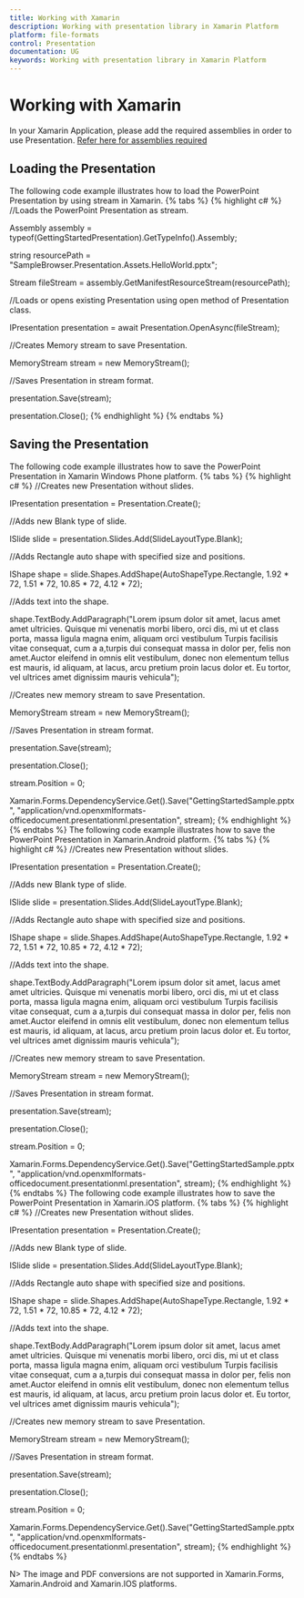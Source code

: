 ```yaml
---
title: Working with Xamarin
description: Working with presentation library in Xamarin Platform
platform: file-formats
control: Presentation
documentation: UG
keywords: Working with presentation library in Xamarin Platform
---
```


# Working with Xamarin

In your Xamarin Application, please add the required assemblies in order to use Presentation. [Refer here for assemblies required](/File-Formats/Presentation/Assemblies-Required)

## Loading the Presentation

The following code example illustrates how to load the PowerPoint Presentation by using stream in Xamarin.
{% tabs %}
{% highlight c# %}
//Loads the PowerPoint Presentation as stream.

Assembly assembly = typeof(GettingStartedPresentation).GetTypeInfo().Assembly;

string resourcePath = "SampleBrowser.Presentation.Assets.HelloWorld.pptx";

Stream fileStream = assembly.GetManifestResourceStream(resourcePath);

//Loads or opens existing Presentation using open method of Presentation class.

IPresentation presentation = await Presentation.OpenAsync(fileStream);

//Creates Memory stream to save Presentation.

MemoryStream stream = new MemoryStream();

//Saves Presentation in stream format.

presentation.Save(stream);

presentation.Close();
{% endhighlight %}
{% endtabs %}

## Saving the Presentation

The following code example illustrates how to save the PowerPoint Presentation in Xamarin Windows Phone platform.
{% tabs %}
{% highlight c# %}
//Creates new Presentation without slides.

IPresentation presentation = Presentation.Create();

//Adds new Blank type of slide.

ISlide slide = presentation.Slides.Add(SlideLayoutType.Blank);

//Adds Rectangle auto shape with specified size and positions.

IShape shape = slide.Shapes.AddShape(AutoShapeType.Rectangle, 1.92 * 72, 1.51 * 72, 10.85 * 72, 4.12 * 72);

//Adds text into the shape.

shape.TextBody.AddParagraph("Lorem ipsum dolor sit amet, lacus amet amet ultricies. Quisque mi venenatis morbi libero, orci dis, mi ut et class porta, massa ligula magna enim, aliquam orci vestibulum Turpis facilisis vitae consequat, cum a a,turpis dui consequat massa in dolor per, felis non amet.Auctor eleifend in omnis elit vestibulum, donec non elementum tellus est mauris, id aliquam, at lacus, arcu pretium proin lacus dolor et. Eu tortor, vel ultrices amet dignissim mauris vehicula");

//Creates new memory stream to save Presentation.

MemoryStream stream = new MemoryStream();

//Saves Presentation in stream format.

presentation.Save(stream);

presentation.Close();

stream.Position = 0;

Xamarin.Forms.DependencyService.Get<ISaveWindowsPhone>().Save("GettingStartedSample.pptx", "application/vnd.openxmlformats-officedocument.presentationml.presentation", stream);
{% endhighlight %}
{% endtabs %}
The following code example illustrates how to save the PowerPoint Presentation in Xamarin.Android platform.
{% tabs %}
{% highlight c# %}
//Creates new Presentation without slides.

IPresentation presentation = Presentation.Create();

//Adds new Blank type of slide.

ISlide slide = presentation.Slides.Add(SlideLayoutType.Blank);

//Adds Rectangle auto shape with specified size and positions.

IShape shape = slide.Shapes.AddShape(AutoShapeType.Rectangle, 1.92 * 72, 1.51 * 72, 10.85 * 72, 4.12 * 72);

//Adds text into the shape.

shape.TextBody.AddParagraph("Lorem ipsum dolor sit amet, lacus amet amet ultricies. Quisque mi venenatis morbi libero, orci dis, mi ut et class porta, massa ligula magna enim, aliquam orci vestibulum Turpis facilisis vitae consequat, cum a a,turpis dui consequat massa in dolor per, felis non amet.Auctor eleifend in omnis elit vestibulum, donec non elementum tellus est mauris, id aliquam, at lacus, arcu pretium proin lacus dolor et. Eu tortor, vel ultrices amet dignissim mauris vehicula");

//Creates new memory stream to save Presentation.

MemoryStream stream = new MemoryStream();

//Saves Presentation in stream format.

presentation.Save(stream);

presentation.Close();

stream.Position = 0;

Xamarin.Forms.DependencyService.Get<ISave>().Save("GettingStartedSample.pptx", "application/vnd.openxmlformats-officedocument.presentationml.presentation", stream);
{% endhighlight %}
{% endtabs %}
The following code example illustrates how to save the PowerPoint Presentation in Xamarin.iOS platform.
{% tabs %}
{% highlight c# %}
//Creates new Presentation without slides.

IPresentation presentation = Presentation.Create();

//Adds new Blank type of slide.

ISlide slide = presentation.Slides.Add(SlideLayoutType.Blank);

//Adds Rectangle auto shape with specified size and positions.

IShape shape = slide.Shapes.AddShape(AutoShapeType.Rectangle, 1.92 * 72, 1.51 * 72, 10.85 * 72, 4.12 * 72);

//Adds text into the shape.

shape.TextBody.AddParagraph("Lorem ipsum dolor sit amet, lacus amet amet ultricies. Quisque mi venenatis morbi libero, orci dis, mi ut et class porta, massa ligula magna enim, aliquam orci vestibulum Turpis facilisis vitae consequat, cum a a,turpis dui consequat massa in dolor per, felis non amet.Auctor eleifend in omnis elit vestibulum, donec non elementum tellus est mauris, id aliquam, at lacus, arcu pretium proin lacus dolor et. Eu tortor, vel ultrices amet dignissim mauris vehicula");

//Creates new memory stream to save Presentation.

MemoryStream stream = new MemoryStream();

//Saves Presentation in stream format.

presentation.Save(stream);

presentation.Close();

stream.Position = 0;

Xamarin.Forms.DependencyService.Get<ISave>().Save("GettingStartedSample.pptx", "application/vnd.openxmlformats-officedocument.presentationml.presentation", stream);
{% endhighlight %}
{% endtabs %}

N> The image and PDF conversions are not supported in Xamarin.Forms, Xamarin.Android and Xamarin.IOS platforms.
